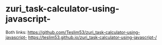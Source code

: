 # zuri_task-calculator-using-javascript-

Both links:
https://github.com/Teslim53/zuri_task-calculator-using-javascript-
https://teslim53.github.io/zuri_task-calculator-using-javascript-/
